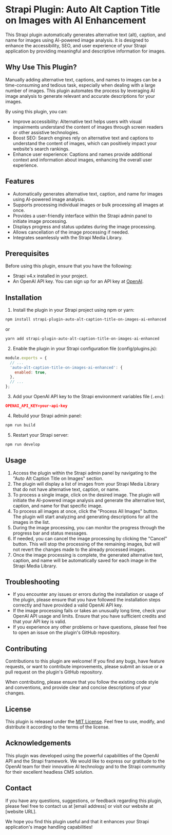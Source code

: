 # Strapi Plugin: Auto Alt Caption Title on Images with AI Enhancement

This Strapi plugin automatically generates alternative text (alt), caption, and name for images using AI-powered image analysis. It is designed to enhance the accessibility, SEO, and user experience of your Strapi application by providing meaningful and descriptive information for images.

## Why Use This Plugin?

Manually adding alternative text, captions, and names to images can be a time-consuming and tedious task, especially when dealing with a large number of images. This plugin automates the process by leveraging AI image analysis to generate relevant and accurate descriptions for your images.

By using this plugin, you can:

-   Improve accessibility: Alternative text helps users with visual impairments understand the content of images through screen readers or other assistive technologies.
-   Boost SEO: Search engines rely on alternative text and captions to understand the content of images, which can positively impact your website's search rankings.
-   Enhance user experience: Captions and names provide additional context and information about images, enhancing the overall user experience.

## Features

-   Automatically generates alternative text, caption, and name for images using AI-powered image analysis.
-   Supports processing individual images or bulk processing all images at once.
-   Provides a user-friendly interface within the Strapi admin panel to initiate image processing.
-   Displays progress and status updates during the image processing.
-   Allows cancellation of the image processing if needed.
-   Integrates seamlessly with the Strapi Media Library.

## Prerequisites

Before using this plugin, ensure that you have the following:

-   Strapi v4.x installed in your project.
-   An OpenAI API key. You can sign up for an API key at [OpenAI](https://platform.openai.com/signup).

## Installation

1.  Install the plugin in your Strapi project using npm or yarn:
```bash
npm install strapi-plugin-auto-alt-caption-title-on-images-ai-enhanced 
```
or
```bash
yarn add strapi-plugin-auto-alt-caption-title-on-images-ai-enhanced
```
2. Enable the plugin in your Strapi configuration file (config/plugins.js):
```javascript
module.exports = {
  // ...
  'auto-alt-caption-title-on-images-ai-enhanced': {
    enabled: true,
  },
  // ...
};
```
3. Add your OpenAI API key to the Strapi environment variables file (`.env`):
```json
OPENAI_API_KEY=your-api-key
```
4. Rebuild your Strapi admin panel:
```bash
npm run build
```
5. Restart your Strapi server:
```bash
npm run develop
```

## Usage

1.  Access the plugin within the Strapi admin panel by navigating to the "Auto Alt Caption Title on Images" section.
2.  The plugin will display a list of images from your Strapi Media Library that do not have alternative text, caption, or name.
3.  To process a single image, click on the desired image. The plugin will initiate the AI-powered image analysis and generate the alternative text, caption, and name for that specific image.
4.  To process all images at once, click the "Process All Images" button. The plugin will start analyzing and generating descriptions for all the images in the list.
5.  During the image processing, you can monitor the progress through the progress bar and status messages.
6.  If needed, you can cancel the image processing by clicking the "Cancel" button. This will stop the processing of the remaining images, but will not revert the changes made to the already processed images.
7.  Once the image processing is complete, the generated alternative text, caption, and name will be automatically saved for each image in the Strapi Media Library.

## Troubleshooting

-   If you encounter any issues or errors during the installation or usage of the plugin, please ensure that you have followed the installation steps correctly and have provided a valid OpenAI API key.
-   If the image processing fails or takes an unusually long time, check your OpenAI API usage and limits. Ensure that you have sufficient credits and that your API key is valid.
-   If you experience any other problems or have questions, please feel free to open an issue on the plugin's GitHub repository.

## Contributing

Contributions to this plugin are welcome! If you find any bugs, have feature requests, or want to contribute improvements, please submit an issue or a pull request on the plugin's GitHub repository.

When contributing, please ensure that you follow the existing code style and conventions, and provide clear and concise descriptions of your changes.

## License

This plugin is released under the [MIT License](https://opensource.org/licenses/MIT). Feel free to use, modify, and distribute it according to the terms of the license.

## Acknowledgements

This plugin was developed using the powerful capabilities of the OpenAI API and the Strapi framework. We would like to express our gratitude to the OpenAI team for their innovative AI technology and to the Strapi community for their excellent headless CMS solution.

## Contact

If you have any questions, suggestions, or feedback regarding this plugin, please feel free to contact us at \[email address\] or visit our website at \[website URL\].

We hope you find this plugin useful and that it enhances your Strapi application's image handling capabilities!
